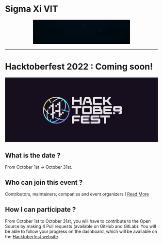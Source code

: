 # Sigma Xi VIT
<p align="center"> <img src="https://github.com/SIGMA-XI-VIT/.github/raw/main/sigma_xi.gif" alt="Sigma Xi GIF"> </p>

<hr>

# Hacktoberfest 2022 : Coming soon!
<img src="https://github.com/SIGMA-XI-VIT/.github/raw/main/hacktoberfest_banner.png" alt="Hacktoberfest Banner">

## What is the date ?
From October 1st → October 31st.

## Who can join this event ?
Contributors, maintainers, companies and event organizers ! [Read More](https://hacktoberfest.com/participation/#contributors)

## How I can participate ?
From October 1st to October 31st, you will have to contribute to the Open Source by making 4 Pull requests (available on GitHub and GitLab). You will be able to follow your progress on the dashboard, which will be available on the [Hacktoberfest website](https://hacktoberfest.com/).
